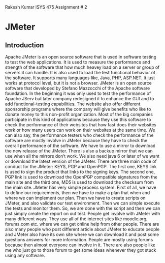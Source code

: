 Rakesh Kumar
ISYS 475
Assignment # 2                             
# JMeter

## Introduction
Apache JMeter is an open source software that is used in software testing to test the web applications. It is used to measure the performance and strength of the software that how much heavey load on a server or group of servers it can handle. It is also used to load the test functional behavior of the software. It supports many languages like, Java, PHP, ASP.NET. It just works at protocol level, but it is not a browser. 
JMeter is an open source software that developed by Stefano Mazzocchi of the Apache software foundation. In the beginning it was only used to test the performance of Apache JServ but later company redesigned it to enhance the GUI and to add functional-testing capabilities. The website also offer different sponsorship programs where the company will give benefits who like to donate money to this non-profit organization.
Most of the big companies participate in this kind of applications because they use this software to check the performance of their websites that how fast does their websites work or how many users can work on their websites at the same time. We can also say, the performance testers who check the performance of the software are mostly involve in JMeter because they have to check the overall performance of the software.
We have to use a mirror to download the new release of the JMeter. There is also a backup mirror that we can use when all the mirrors don’t work. We also need java 6 or later of we want or download the latest version of the JMeter. 
There are three main code of conduct for the JMeter: KEYS, PGP and OpenPGP. The first one, KEYS link is used to sign the product that links to the signing keys. The second one, PGP link is used to download the OpenPGP compatible signatures from the main site and the third one, MD5 is used to download the checksum from the main site.
JMeter has very simple process system. First of all, we have to define our requirements, then we have to make a plan that when and where we can implement our plan. Then we have to create scripts on JMeter, and also validate our test environment. Then we can simple execute the tests and monitor them. So, we are done with the script and then we can just simply create the report on out test. 
People get involve with JMeter with many different ways. They use all of the internet sites like moodle.org, forums.com etc. where we can get online help from other people. There are also many people who post different article about JMeter to educate people and JMeter also have its own site where we can download it and post some questions answers for more information. People are mostly using forums because then almost everyone can involve in it. There are also people like me who just go to those forum to get some ideas whenever they got stuck using any software. 
